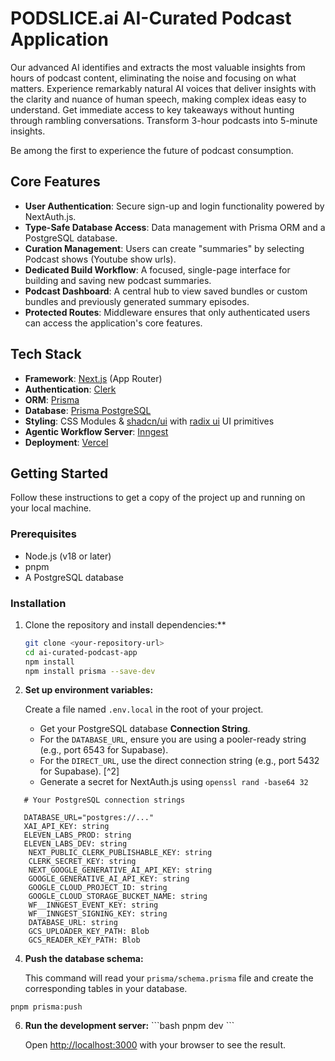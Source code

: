 # PODSLICE.ai AI-Curated Podcast Application

Our advanced AI identifies and extracts the most valuable insights from hours of podcast content, eliminating the noise and focusing on what matters.
Experience remarkably natural AI voices that deliver insights with the clarity and nuance of human speech, making complex ideas easy to understand.
Get immediate access to key takeaways without hunting through rambling conversations. Transform 3-hour podcasts into 5-minute insights.

Be among the first to experience the future of podcast consumption.

## Core Features

- **User Authentication**: Secure sign-up and login functionality powered by NextAuth.js.
- **Type-Safe Database Access**: Data management with Prisma ORM and a PostgreSQL database.
- **Curation Management**: Users can create "summaries" by selecting Podcast shows (Youtube show urls).
- **Dedicated Build Workflow**: A focused, single-page interface for building and saving new podcast summaries.
- **Podcast Dashboard**: A central hub to view saved bundles or custom bundles and previously generated summary episodes.
- **Protected Routes**: Middleware ensures that only authenticated users can access the application's core features.

## Tech Stack

- **Framework**: [Next.js](https://nextjs.org/) (App Router)
- **Authentication**: [Clerk](https://clerk.com/)
- **ORM**: [Prisma](https://www.prisma.io/)
- **Database**: [Prisma PostgreSQL](https://www.postgresql.org/](https://www.prisma.io/))
- **Styling**: CSS Modules & [shadcn/ui](https://ui.shadcn.com/) with [radix ui](https://www.radix-ui.com/) UI primitives
- **Agentic Workflow Server**: [Inngest](https://www.inngest.com/)
- **Deployment**: [Vercel](https://vercel.com/)

## Getting Started

Follow these instructions to get a copy of the project up and running on your local machine.

### Prerequisites

- Node.js (v18 or later)
- pnpm
- A PostgreSQL database

### Installation

1. Clone the repository and install dependencies:**
  
	```bash
   git clone <your-repository-url>
   cd ai-curated-podcast-app
   npm install
   npm install prisma --save-dev
   ```

2. **Set up environment variables:**

   Create a file named `.env.local` in the root of your project.
   - Get your PostgreSQL database **Connection String**.
   - For the `DATABASE_URL`, ensure you are using a pooler-ready string (e.g., port 6543 for Supabase).
   - For the `DIRECT_URL`, use the direct connection string (e.g., port 5432 for Supabase). [^2]
   - Generate a secret for NextAuth.js using `openssl rand -base64 32`

```env
   # Your PostgreSQL connection strings

   DATABASE_URL="postgres://..."
   XAI_API_KEY: string
   ELEVEN_LABS_PROD: string
   ELEVEN_LABS_DEV: string
	NEXT_PUBLIC_CLERK_PUBLISHABLE_KEY: string
	CLERK_SECRET_KEY: string
	NEXT_GOOGLE_GENERATIVE_AI_API_KEY: string
	GOOGLE_GENERATIVE_AI_API_KEY: string
	GOOGLE_CLOUD_PROJECT_ID: string
	GOOGLE_CLOUD_STORAGE_BUCKET_NAME: string
	WF__INNGEST_EVENT_KEY: string
	WF__INNGEST_SIGNING_KEY: string
	DATABASE_URL: string
	GCS_UPLOADER_KEY_PATH: Blob
	GCS_READER_KEY_PATH: Blob
 ```

4. **Push the database schema:**

   This command will read your `prisma/schema.prisma` file and create the corresponding tables in your database.

`pnpm prisma:push`



6. **Run the development server:**
   \`\`\`bash
   pnpm dev
   \`\`\`

   Open [http://localhost:3000](http://localhost:3000) with your browser to see the result.

